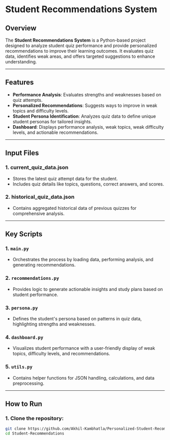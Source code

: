 # **Student Recommendations System**

## **Overview**
The **Student Recommendations System** is a Python-based project designed to analyze student quiz performance and provide personalized recommendations to improve their learning outcomes. It evaluates quiz data, identifies weak areas, and offers targeted suggestions to enhance understanding.

---

## **Features**
- **Performance Analysis**: Evaluates strengths and weaknesses based on quiz attempts.
- **Personalized Recommendations**: Suggests ways to improve in weak topics and difficulty levels.
- **Student Persona Identification**: Analyzes quiz data to define unique student personas for tailored insights.
- **Dashboard**: Displays performance analysis, weak topics, weak difficulty levels, and actionable recommendations.

---

## **Input Files**
### 1. **current_quiz_data.json**
- Stores the latest quiz attempt data for the student.
- Includes quiz details like topics, questions, correct answers, and scores.

### 2. **historical_quiz_data.json**
- Contains aggregated historical data of previous quizzes for comprehensive analysis.

---

## **Key Scripts**
### 1. `main.py`
- Orchestrates the process by loading data, performing analysis, and generating recommendations.

### 2. `recommendations.py`
- Provides logic to generate actionable insights and study plans based on student performance.

### 3. `persona.py`
- Defines the student's persona based on patterns in quiz data, highlighting strengths and weaknesses.

### 4. `dashboard.py`
- Visualizes student performance with a user-friendly display of weak topics, difficulty levels, and recommendations.

### 5. `utils.py`
- Contains helper functions for JSON handling, calculations, and data preprocessing.

---

## **How to Run**
### 1. Clone the repository:
```bash
git clone https://github.com/Akhil-Kambhatla/Personalized-Student-Recommendations.git
cd Student-Recommendations


